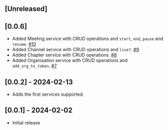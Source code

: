 ## [Unreleased]

## [0.0.6]
- Added Meeting service with CRUD operations and `start`, `end`, `pause` and `resume`. [#10](https://github.com/Swiftner/swiftner_ruby/pull/10)
- Added Channel service with CRUD operations and `live?`. [#9](https://github.com/Swiftner/swiftner_ruby/pull/9)
- Added Chapter service with CRUD operations. [#8](https://github.com/Swiftner/swiftner_ruby/pull/8)
- Added Organisation service with CRUD operations and `add_org_to_token`. [#7](https://github.com/Swiftner/swiftner_ruby/pull/7)

## [0.0.2] - 2024-02-13

-  Adds the first services supported.

## [0.0.1] - 2024-02-02

- Initial release
